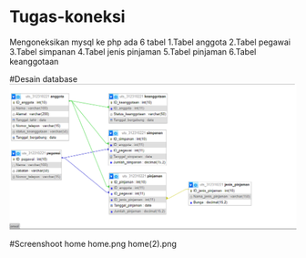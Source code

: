 # Tugas-koneksi
Mengoneksikan mysql ke php
ada 6 tabel
1.Tabel anggota
2.Tabel pegawai
3.Tabel simpanan
4.Tabel jenis pinjaman
5.Tabel pinjaman
6.Tabel keanggotaan

#Desain database
![Screenshot of the project](https://github.com/Dimasi1234/Tugas-koneksi/blob/main/db.png)

#Screenshoot home
home.png
home(2).png
